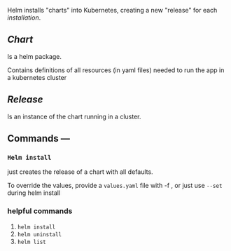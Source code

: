 Helm installs "charts" into Kubernetes, creating a new "release" for each _installation_.

## _Chart_
Is a helm package.

Contains definitions of all resources (in yaml files) needed to run the app in a kubernetes cluster

## _Release_
Is an instance of the chart running in a cluster.   

## Commands &mdash;
### `Helm install`
just creates the release of a chart with all defaults.

To override the values, provide a `values.yaml` file with -f , or just use `--set` during helm install



### helpful commands
1. `helm install`
2. `helm uninstall`
3. `helm list`
